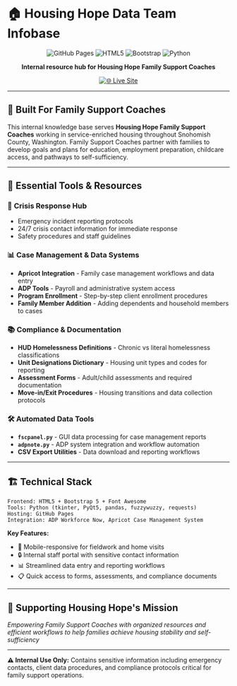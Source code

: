 # 🏠 Housing Hope Data Team Infobase

<div align="center">

![GitHub Pages](https://img.shields.io/badge/GitHub%20Pages-327FC7?style=for-the-badge&logo=github&logoColor=white)
![HTML5](https://img.shields.io/badge/HTML5-E34F26?style=for-the-badge&logo=html5&logoColor=white)
![Bootstrap](https://img.shields.io/badge/Bootstrap-563D7C?style=for-the-badge&logo=bootstrap&logoColor=white)
![Python](https://img.shields.io/badge/Python-3776AB?style=for-the-badge&logo=python&logoColor=white)

**Internal resource hub for Housing Hope Family Support Coaches**

[![🌐 Live Site](https://img.shields.io/badge/Live%20Site-Internal%20Portal-4A90E2?style=for-the-badge)](https://gearunclear.github.io)

</div>

---

## 👥 Built For Family Support Coaches

This internal knowledge base serves **Housing Hope Family Support Coaches** working in service-enriched housing throughout Snohomish County, Washington. Family Support Coaches partner with families to develop goals and plans for education, employment preparation, childcare access, and pathways to self-sufficiency.

---

## 🔧 Essential Tools & Resources

### 🚨 **Crisis Response Hub**
- Emergency incident reporting protocols
- 24/7 crisis contact information for immediate response
- Safety procedures and staff guidelines

### 📊 **Case Management & Data Systems**
- **Apricot Integration** - Family case management workflows and data entry
- **ADP Tools** - Payroll and administrative system access
- **Program Enrollment** - Step-by-step client enrollment procedures
- **Family Member Addition** - Adding dependents and household members to cases

### 📚 **Compliance & Documentation**
- **HUD Homelessness Definitions** - Chronic vs literal homelessness classifications
- **Unit Designations Dictionary** - Housing unit types and codes for reporting
- **Assessment Forms** - Adult/child assessments and required documentation
- **Move-in/Exit Procedures** - Housing transitions and data collection protocols

### 🛠️ **Automated Data Tools**
- **`fscpanel.py`** - GUI data processing for case management reports
- **`adpnote.py`** - ADP system integration and workflow automation
- **CSV Export Utilities** - Data download and reporting workflows

---

## 🏗️ Technical Stack

```
Frontend: HTML5 + Bootstrap 5 + Font Awesome
Tools: Python (tkinter, PyQt5, pandas, fuzzywuzzy, requests)
Hosting: GitHub Pages
Integration: ADP Workforce Now, Apricot Case Management System
```

**Key Features:**
- 📱 Mobile-responsive for fieldwork and home visits
- 🔒 Internal staff portal with sensitive contact information
- 📊 Streamlined data entry and reporting workflows
- 📋 Quick access to forms, assessments, and compliance documents

---

## 🎯 Supporting Housing Hope's Mission

*Empowering Family Support Coaches with organized resources and efficient workflows to help families achieve housing stability and self-sufficiency*

---

**⚠️ Internal Use Only:** Contains sensitive information including emergency contacts, client data procedures, and compliance protocols critical for family support operations.